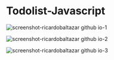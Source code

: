 # Todolist-Javascript  
  
![screenshot-ricardobaltazar github io-1](https://user-images.githubusercontent.com/56805229/107727260-a48f1980-6cc9-11eb-8cf4-b8ce21946402.png)  
  
![screenshot-ricardobaltazar github io-2](https://user-images.githubusercontent.com/56805229/107727296-b7a1e980-6cc9-11eb-9829-ee2ee4a2773a.png)  
  
![screenshot-ricardobaltazar github io-3](https://user-images.githubusercontent.com/56805229/107727321-c2f51500-6cc9-11eb-85a6-d9787e470421.png)
